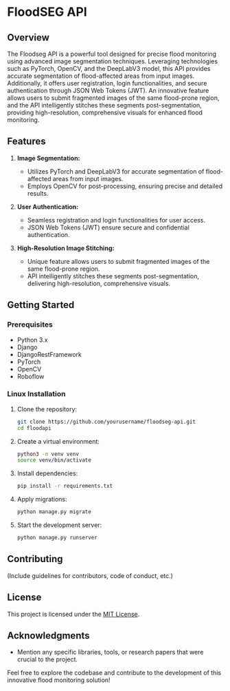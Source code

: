 # FloodSEG API

## Overview
The Floodseg API is a powerful tool designed for precise flood monitoring using advanced image segmentation techniques. Leveraging technologies such as PyTorch, OpenCV, and the DeepLabV3 model, this API provides accurate segmentation of flood-affected areas from input images. Additionally, it offers user registration, login functionalities, and secure authentication through JSON Web Tokens (JWT). An innovative feature allows users to submit fragmented images of the same flood-prone region, and the API intelligently stitches these segments post-segmentation, providing high-resolution, comprehensive visuals for enhanced flood monitoring.

## Features
1. **Image Segmentation:**
   - Utilizes PyTorch and DeepLabV3 for accurate segmentation of flood-affected areas from input images.
   - Employs OpenCV for post-processing, ensuring precise and detailed results.

2. **User Authentication:**
   - Seamless registration and login functionalities for user access.
   - JSON Web Tokens (JWT) ensure secure and confidential authentication.

3. **High-Resolution Image Stitching:**
   - Unique feature allows users to submit fragmented images of the same flood-prone region.
   - API intelligently stitches these segments post-segmentation, delivering high-resolution, comprehensive visuals.

## Getting Started

### Prerequisites
- Python 3.x
- Django
- DjangoRestFramework
- PyTorch
- OpenCV
- Roboflow
  
### Linux Installation
1. Clone the repository:
   ```bash
   git clone https://github.com/yourusername/floodseg-api.git
   cd floodapi
   ```
   
2. Create a virtual environment:
   ```bash
   python3 -m venv venv
   source venv/bin/activate
   ```
   
3. Install dependencies:
   ```bash
   pip install -r requirements.txt
   ```

4. Apply migrations:
   ```bash
   python manage.py migrate
   ```

5. Start the development server:
   ```bash
   python manage.py runserver
   ```


## Contributing
(Include guidelines for contributors, code of conduct, etc.)

## License
This project is licensed under the [MIT License](LICENSE).

## Acknowledgments
- Mention any specific libraries, tools, or research papers that were crucial to the project.

Feel free to explore the codebase and contribute to the development of this innovative flood monitoring solution!
